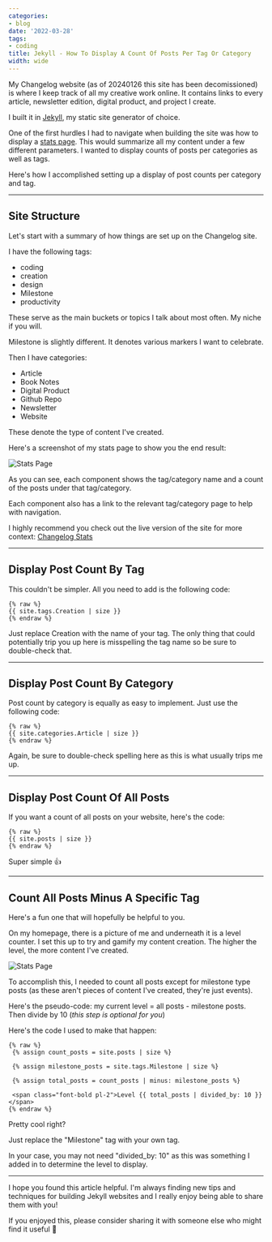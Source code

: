 ```yaml
---
categories:
- blog
date: '2022-03-28'
tags:
- coding
title: Jekyll - How To Display A Count Of Posts Per Tag Or Category
width: wide
---
```


My Changelog website (as of 20240126 this site has been decomissioned) is where I keep track of all my creative work online. It contains links to every article, newsletter edition, digital product, and project I create. 

I built it in [Jekyll](https://jekyllrb.com/), my static site generator of choice.

One of the first hurdles I had to navigate when building the site was how to display a [stats page](https://changelog.heymichellemac.com/stats). This would summarize all my content under a few different parameters. I wanted to display counts of posts per categories as well as tags.

Here's how I accomplished setting up a display of post counts per category and tag.

---

## Site Structure

Let's start with a summary of how things are set up on the Changelog site. 

I have the following tags:

- coding
- creation
- design
- Milestone
- productivity

These serve as the main buckets or topics I talk about most often. My niche if you will. 

Milestone is slightly different. It denotes various markers I want to celebrate.

Then I have categories:

- Article
- Book Notes
- Digital Product
- Github Repo
- Newsletter
- Website

These denote the type of content I've created.

Here's a screenshot of my stats page to show you the end result:

![Stats Page](/assets/images/2022/MXB22012/stats-page.png)

As you can see, each component shows the tag/category name and a count of the posts under that tag/category. 

Each component also has a link to the relevant tag/category page to help with navigation.

I highly recommend you check out the live version of the site for more context: [Changelog Stats](https://changelog.heymichellemac.com/stats)

---

## Display Post Count By Tag

This couldn't be simpler. All you need to add is the following code:

```
{% raw %}
{{ site.tags.Creation | size }}
{% endraw %}
```

Just replace Creation with the name of your tag. The only thing that could potentially trip you up here is misspelling the tag name so be sure to double-check that.

---

## Display Post Count By Category

Post count by category is equally as easy to implement. Just use the following code:

```
{% raw %}
{{ site.categories.Article | size }}
{% endraw %}
```

Again, be sure to double-check spelling here as this is what usually trips me up.

---

## Display Post Count Of All Posts

If you want a count of all posts on your website, here's the code:

```
{% raw %}
{{ site.posts | size }}
{% endraw %}
```

Super simple 👍

---

## Count All Posts Minus A Specific Tag

Here's a fun one that will hopefully be helpful to you. 

On my homepage, there is a picture of me and underneath it is a level counter. I set this up to try and gamify my content creation. The higher the level, the more content I've created.

![Stats Page](/assets/images/2022/MXB22012/level-count.png)

To accomplish this, I needed to count all posts except for milestone type posts (as these aren't pieces of content I've created, they're just events).

Here's the pseudo-code: my current level = all posts - milestone posts. Then divide by 10 (*this step is optional for you*)

Here's the code I used to make that happen:

```
{% raw %}
 {% assign count_posts = site.posts | size %}

 {% assign milestone_posts = site.tags.Milestone | size %}

 {% assign total_posts = count_posts | minus: milestone_posts %}

 <span class="font-bold pl-2">Level {{ total_posts | divided_by: 10 }}</span>
{% endraw %}
```

Pretty cool right? 

Just replace the "Milestone" tag with your own tag.

In your case, you may not need "divided_by: 10" as this was something I added in to determine the level to display.

---

I hope you found this article helpful. I'm always finding new tips and techniques for building Jekyll websites and I really enjoy being able to share them with you!

If you enjoyed this, please consider sharing it with someone else who might find it useful 🤗